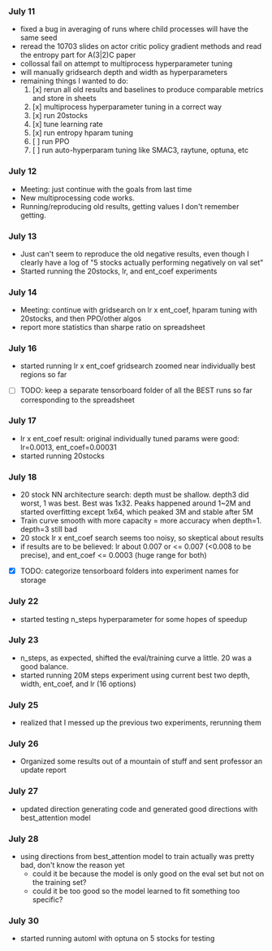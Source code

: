 
### July 11
- fixed a bug in averaging of runs where child processes will have the same seed
- reread the 10703 slides on actor critic policy gradient methods and read the entropy part for A(3|2)C paper
- collossal fail on attempt to multiprocess hyperparameter tuning
- will manually gridsearch depth and width as hyperparameters
- remaining things I wanted to do:
  1. [x] rerun all old results and baselines to produce comparable metrics and store in sheets
  2. [x] multiprocess hyperparameter tuning in a correct way
  3. [x] run 20stocks
  4. [x] tune learning rate
  5. [x] run entropy hparam tuning
  6. [ ] run PPO
  7. [ ] run auto-hyperparam tuning like SMAC3, raytune, optuna, etc

### July 12
- Meeting: just continue with the goals from last time
- New multiprocessing code works.
- Running/reproducing old results, getting values I don't remember getting.

### July 13
- Just can't seem to reproduce the old negative results, even though I clearly have a log of "5 stocks actually performing negatively on val set"
- Started running the 20stocks, lr, and ent_coef experiments

### July 14
- Meeting: continue with gridsearch on lr x ent_coef, hparam tuning with 20stocks, and then PPO/other algos
- report more statistics than sharpe ratio on spreadsheet

### July 16
- started running lr x ent_coef gridsearch zoomed near individually best regions so far
- [ ] TODO: keep a separate tensorboard folder of all the BEST runs so far corresponding to the spreadsheet

### July 17
- lr x ent_coef result: original individually tuned params were good: lr=0.0013, ent_coef=0.00031
- started running 20stocks

### July 18
- 20 stock NN architecture search: depth must be shallow. depth3 did worst, 1 was best. Best was 1x32. Peaks happened around 1~2M and started overfitting except 1x64, which peaked 3M and stable after 5M
- Train curve smooth with more capacity = more accuracy when depth=1. depth=3 still bad
- 20 stock lr x ent_coef search seems too noisy, so skeptical about results
- if results are to be believed: lr about 0.007 or <= 0.007 (<0.008 to be precise), and ent_coef <= 0.0003 (huge range for both)
- [x] TODO: categorize tensorboard folders into experiment names for storage

### July 22
- started testing n_steps hyperparameter for some hopes of speedup

### July 23
- n_steps, as expected, shifted the eval/training curve a little. 20 was a good balance.
- started running 20M steps experiment using current best two depth, width, ent_coef, and lr (16 options)

### July 25
- realized that I messed up the previous two experiments, rerunning them

### July 26
- Organized some results out of a mountain of stuff and sent professor an update report

### July 27
- updated direction generating code and generated good directions with best_attention model

### July 28
- using directions from best_attention model to train actually was pretty bad, don't know the reason yet
  - could it be because the model is only good on the eval set but not on the training set?
  - could it be too good so the model learned to fit something too specific?

### July 30
- started running automl with optuna on 5 stocks for testing